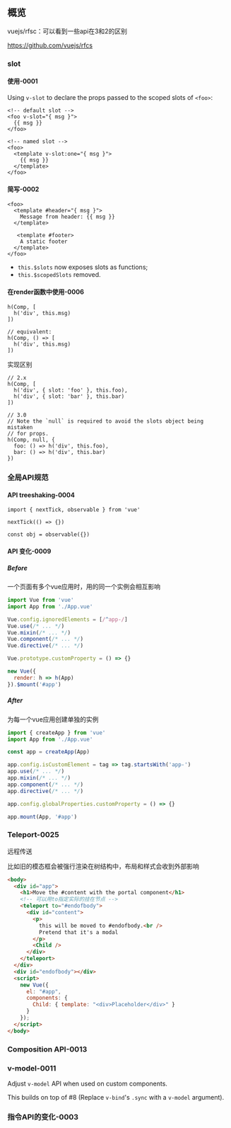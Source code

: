 ## 概览

vuejs/rfsc：可以看到一些api在3和2的区别

https://github.com/vuejs/rfcs

### slot

#### 使用-0001

Using `v-slot` to declare the props passed to the scoped slots of `<foo>`:

```
<!-- default slot -->
<foo v-slot="{ msg }">
  {{ msg }}
</foo>

<!-- named slot -->
<foo>
  <template v-slot:one="{ msg }">
    {{ msg }}
  </template>
</foo>
```

#### 简写-0002

```
<foo>
  <template #header="{ msg }">
    Message from header: {{ msg }}
  </template>

   <template #footer>
    A static footer
  </template>
</foo>
```

- `this.$slots` now exposes slots as functions;
- `this.$scopedSlots` removed.

#### 在render函数中使用-0006

```
h(Comp, [
  h('div', this.msg)
])

// equivalent:
h(Comp, () => [
  h('div', this.msg)
])
```

实现区别

```
// 2.x
h(Comp, [
  h('div', { slot: 'foo' }, this.foo),
  h('div', { slot: 'bar' }, this.bar)
])

// 3.0
// Note the `null` is required to avoid the slots object being mistaken
// for props.
h(Comp, null, {
  foo: () => h('div', this.foo),
  bar: () => h('div', this.bar)
})
```

### 全局API规范

#### API treeshaking-0004

```
import { nextTick, observable } from 'vue'

nextTick(() => {})

const obj = observable({})
```

#### API 变化-0009

##### Before

一个页面有多个vue应用时，用的同一个实例会相互影响

```js
import Vue from 'vue'
import App from './App.vue'

Vue.config.ignoredElements = [/^app-/]
Vue.use(/* ... */)
Vue.mixin(/* ... */)
Vue.component(/* ... */)
Vue.directive(/* ... */)

Vue.prototype.customProperty = () => {}

new Vue({
  render: h => h(App)
}).$mount('#app')
```

##### After

为每一个vue应用创建单独的实例

```js
import { createApp } from 'vue'
import App from './App.vue'

const app = createApp(App)

app.config.isCustomElement = tag => tag.startsWith('app-')
app.use(/* ... */)
app.mixin(/* ... */)
app.component(/* ... */)
app.directive(/* ... */)

app.config.globalProperties.customProperty = () => {}

app.mount(App, '#app')
```

### Teleport-0025

远程传送

比如旧的模态框会被强行渲染在树结构中，布局和样式会收到外部影响

```html
<body>
  <div id="app">
    <h1>Move the #content with the portal component</h1>
    <!-- 可以用to指定实际的挂在节点 -->
    <teleport to="#endofbody">
      <div id="content">
        <p>
          this will be moved to #endofbody.<br />
          Pretend that it's a modal
        </p>
        <Child />
      </div>
    </teleport>
  </div>
  <div id="endofbody"></div>
  <script>
    new Vue({
      el: "#app",
      components: {
        Child: { template: "<div>Placeholder</div>" }
      }
    });
  </script>
</body>
```

### Composition API-0013

### v-model-0011

Adjust `v-model` API when used on custom components.

This builds on top of #8 (Replace `v-bind`'s `.sync` with a `v-model` argument).

### 指令API的变化-0003

